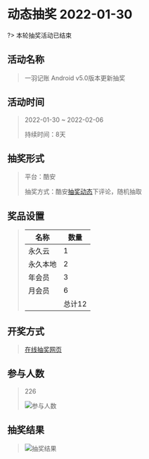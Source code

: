 # 动态抽奖 2022-01-30

?> 本轮抽奖活动已结束

## 活动名称

> 一羽记账 Android v5.0版本更新抽奖

## 活动时间

> 2022-01-30 ~ 2022-02-06
>
> 持续时间：8天

## 抽奖形式

> 平台：酷安
>
> 抽奖方式：酷安[抽奖动态](https://www.coolapk.com/feed/33207104?shareKey=YjQ2YjhlZTkxMTFmNjNjY2I4MmI~&shareUid=1171218&shareFrom=com.coolapk.market_12.5.4)下评论，随机抽取

## 奖品设置

> | 名称     | 数量   |
> | -------- | ------ |
> | 永久云   | 1      |
> | 永久本地 | 2      |
> | 年会员   | 3      |
> | 月会员   | 6      |
> |          | 总计12 |

## 开奖方式

> [在线抽奖网页](http://www.99cankao.com/numbers/online-lottery.php)

## 参与人数

> 226
>
> ![参与人数](https://s1.ax1x.com/2023/01/22/pSJe5Ue.png)

## 抽奖结果

> ![抽奖结果](https://s1.ax1x.com/2023/01/22/pSJe4ED.png)